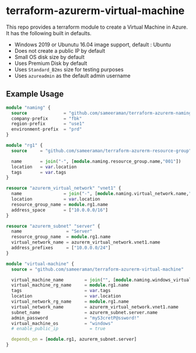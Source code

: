 # terraform-azurerm-virtual-machine
This repo provides a terraform module to create a Virtual Machine in Azure. It has the following built in defaults. 
* Windows 2019 or Ubunutu 16.04 image support, default : Ubuntu
* Does not create a public IP by default
* Small OS disk size by default
* Uses Premium Disk by default
* Uses `Standard_B2ms` size for testing purposes
* Uses `azureadmin` as the default admin username

## Example Usage

```tf
module "naming" {
  source              = "github.com/sameeraman/terraform-azurerm-naming"
  company-prefix      = "fbk"
  region-prefix       = "use1"
  environment-prefix  = "prd"
}

module "rg1" {
  source     = "github.com/sameeraman/terraform-azurerm-resource-group"

  name       = join("-", [module.naming.resource_group.name,"001"])
  location   = var.location
  tags       = var.tags
}

resource "azurerm_virtual_network" "vnet1" {
  name                = join("-", [module.naming.virtual_network.name,"001"])
  location            = var.location
  resource_group_name = module.rg1.name
  address_space       = ["10.0.0.0/16"]
}

resource "azurerm_subnet" "server" {
  name                 = "Server"
  resource_group_name  = module.rg1.name
  virtual_network_name = azurerm_virtual_network.vnet1.name
  address_prefixes     = ["10.0.0.0/24"]
}

module "virtual-machine" {
  source = "github.com/sameeraman/terraform-azurerm-virtual-machine"

  virtual_machine_name        = join("", [module.naming.windows_virtual_machine.name,"01"])
  virtual_machine_rg_name     = module.rg1.name
  tags                        = var.tags
  location                    = var.location
  virtual_network_rg_name     = module.rg1.name
  virtual_network_name        = azurerm_virtual_network.vnet1.name
  subnet_name                 = azurerm_subnet.server.name
  admin_password              = "myS3cretP@ssword!"
  virtual_machine_os          = "windows"
  # enable_public_ip            = true

  depends_on = [module.rg1, azurerm_subnet.server]
}


```

